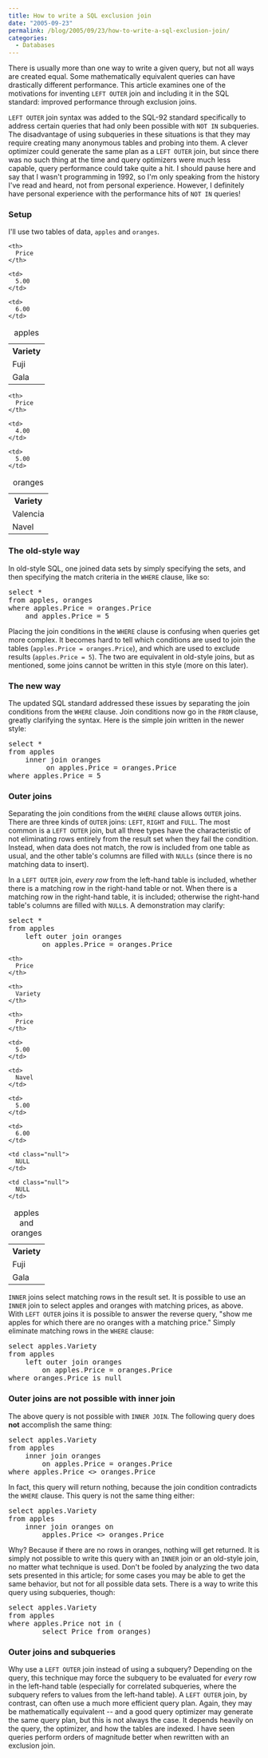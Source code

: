```yaml
---
title: How to write a SQL exclusion join
date: "2005-09-23"
permalink: /blog/2005/09/23/how-to-write-a-sql-exclusion-join/
categories:
  - Databases
---
```

There is usually more than one way to write a given query, but not all ways are created equal. Some mathematically equivalent queries can have drastically different performance. This article examines one of the motivations for inventing `LEFT OUTER` join and including it in the SQL standard: improved performance through exclusion joins.

`LEFT OUTER` join syntax was added to the SQL-92 standard specifically to address certain queries that had only been possible with `NOT IN` subqueries. The disadvantage of using subqueries in these situations is that they may require creating many anonymous tables and probing into them. A clever optimizer could generate the same plan as a `LEFT OUTER` join, but since there was no such thing at the time and query optimizers were much less capable, query performance could take quite a hit. I should pause here and say that I wasn't programming in 1992, so I'm only speaking from the history I've read and heard, not from personal experience. However, I definitely have personal experience with the performance hits of `NOT IN` queries!

### Setup

I'll use two tables of data, `apples` and `oranges`.

<table class="borders collapsed">
  <caption>apples</caption> <tr>
    <th>
      Variety
    </th>
    
    <th>
      Price
    </th>
  </tr>
  
  <tr>
    <td>
      Fuji
    </td>
    
    <td>
      5.00
    </td>
  </tr>
  
  <tr>
    <td>
      Gala
    </td>
    
    <td>
      6.00
    </td>
  </tr>
</table>

<table class="borders collapsed">
  <caption>oranges</caption> <tr>
    <th>
      Variety
    </th>
    
    <th>
      Price
    </th>
  </tr>
  
  <tr>
    <td>
      Valencia
    </td>
    
    <td>
      4.00
    </td>
  </tr>
  
  <tr>
    <td>
      Navel
    </td>
    
    <td>
      5.00
    </td>
  </tr>
</table>

### The old-style way

In old-style SQL, one joined data sets by simply specifying the sets, and then specifying the match criteria in the `WHERE` clause, like so:

<pre>select *
from apples, oranges
where apples.Price = oranges.Price
    and apples.Price = 5</pre>

Placing the join conditions in the `WHERE` clause is confusing when queries get more complex. It becomes hard to tell which conditions are used to join the tables (`apples.Price = oranges.Price`), and which are used to exclude results (`apples.Price = 5`). The two are equivalent in old-style joins, but as mentioned, some joins cannot be written in this style (more on this later).

### The new way

The updated SQL standard addressed these issues by separating the join conditions from the `WHERE` clause. Join conditions now go in the `FROM` clause, greatly clarifying the syntax. Here is the simple join written in the newer style:

<pre>select *
from apples
    inner join oranges
         on apples.Price = oranges.Price
where apples.Price = 5</pre>

### Outer joins

Separating the join conditions from the `WHERE` clause allows `OUTER` joins. There are three kinds of `OUTER` joins: `LEFT`, `RIGHT` and `FULL`. The most common is a `LEFT OUTER` join, but all three types have the characteristic of not eliminating rows entirely from the result set when they fail the condition. Instead, when data does not match, the row is included from one table as usual, and the other table's columns are filled with `NULLs` (since there is no matching data to insert).

In a `LEFT OUTER` join, *every row* from the left-hand table is included, whether there is a matching row in the right-hand table or not. When there is a matching row in the right-hand table, it is included; otherwise the right-hand table's columns are filled with `NULL`s. A demonstration may clarify:

<pre>select *
from apples
    left outer join oranges
        on apples.Price = oranges.Price</pre>

<table class="borders collapsed">
  <caption>apples and oranges</caption> <tr>
    <th>
      Variety
    </th>
    
    <th>
      Price
    </th>
    
    <th>
      Variety
    </th>
    
    <th>
      Price
    </th>
  </tr>
  
  <tr>
    <td>
      Fuji
    </td>
    
    <td>
      5.00
    </td>
    
    <td>
      Navel
    </td>
    
    <td>
      5.00
    </td>
  </tr>
  
  <tr>
    <td>
      Gala
    </td>
    
    <td>
      6.00
    </td>
    
    <td class="null">
      NULL
    </td>
    
    <td class="null">
      NULL
    </td>
  </tr>
</table>

`INNER` joins select matching rows in the result set. It is possible to use an `INNER` join to select apples and oranges with matching prices, as above. With `LEFT OUTER` joins it is possible to answer the reverse query, "show me apples for which there are no oranges with a matching price." Simply eliminate matching rows in the `WHERE` clause:

<pre>select apples.Variety
from apples
    left outer join oranges
        on apples.Price = oranges.Price
where oranges.Price is null</pre>

### Outer joins are not possible with inner join

The above query is not possible with `INNER JOIN`. The following query does **not** accomplish the same thing:

<pre>select apples.Variety
from apples
    inner join oranges
        on apples.Price = oranges.Price
where apples.Price &lt;&gt; oranges.Price</pre>

In fact, this query will return nothing, because the join condition contradicts the `WHERE` clause. This query is not the same thing either:

<pre>select apples.Variety
from apples
    inner join oranges on
        apples.Price &lt;&gt; oranges.Price</pre>

Why? Because if there are no rows in oranges, nothing will get returned. It is simply not possible to write this query with an `INNER` join or an old-style join, no matter what technique is used. Don't be fooled by analyzing the two data sets presented in this article; for some cases you may be able to get the same behavior, but not for all possible data sets. There is a way to write this query using subqueries, though:

<pre>select apples.Variety
from apples
where apples.Price not in (
        select Price from oranges)</pre>

### Outer joins and subqueries

Why use a `LEFT OUTER` join instead of using a subquery? Depending on the query, this technique may force the subquery to be evaluated for *every* row in the left-hand table (especially for correlated subqueries, where the subquery refers to values from the left-hand table). A `LEFT OUTER` join, by contrast, can often use a much more efficient query plan. Again, they may be mathematically equivalent -- and a good query optimizer may generate the same query plan, but this is not always the case. It depends heavily on the query, the optimizer, and how the tables are indexed. I have seen queries perform orders of magnitude better when rewritten with an exclusion join.
